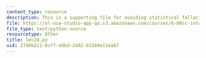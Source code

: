 ```yaml
---
content_type: resource
description: This is a supporting file for avoiding statistical fallacies.
file: https://ol-ocw-studio-app-qa.s3.amazonaws.com/courses/6-00sc-introduction-to-computer-science-and-programming-spring-2011/2746b2c20cffddbd2a0263340e11eab7_lec24.py
file_type: text/python-source
resourcetype: Other
title: lec24.py
uid: 2746b2c2-0cff-ddbd-2a02-63340e11eab7
---
```

